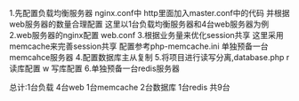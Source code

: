 1.先配置负载均衡服务器 nginx.conf中 http里面加入master.conf中的代码 并根据web服务器的数量合理配置 这里以1台负载均衡服务器和4台web服务器为例
2.web服务器的nginx配置 web.conf
3.根据业务量来优化session共享 这里采用memcache来完善session共享 配置参考php-memcache.ini 单独预备一台memcahce服务器
4.配置数据库主从复制
5.将项目进行读写分离,database.php r 读库配置 w 写库配置
6.单独预备一台redis服务器

总计:1台负载 4台web 1台memcache 2台数据库 1台redis 共9台